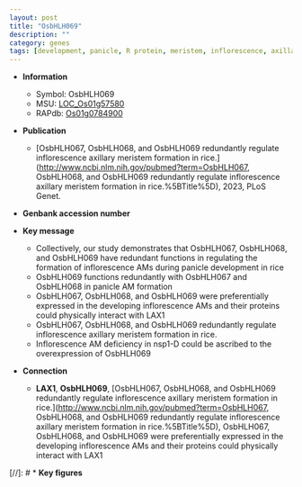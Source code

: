 ```yaml
---
layout: post
title: "OsbHLH069"
description: ""
category: genes
tags: [development, panicle, R protein, meristem, inflorescence, axillary meristem, panicle development]
---
```


* **Information**  
    + Symbol: OsbHLH069  
    + MSU: [LOC_Os01g57580](http://rice.uga.edu/cgi-bin/ORF_infopage.cgi?orf=LOC_Os01g57580)  
    + RAPdb: [Os01g0784900](https://rapdb.dna.affrc.go.jp/locus/?name=Os01g0784900)  

* **Publication**  
    + [OsbHLH067, OsbHLH068, and OsbHLH069 redundantly regulate inflorescence axillary meristem formation in rice.](http://www.ncbi.nlm.nih.gov/pubmed?term=OsbHLH067, OsbHLH068, and OsbHLH069 redundantly regulate inflorescence axillary meristem formation in rice.%5BTitle%5D), 2023, PLoS Genet.

* **Genbank accession number**  

* **Key message**  
    + Collectively, our study demonstrates that OsbHLH067, OsbHLH068, and OsbHLH069 have redundant functions in regulating the formation of inflorescence AMs during panicle development in rice
    + OsbHLH069 functions redundantly with OsbHLH067 and OsbHLH068 in panicle AM formation
    + OsbHLH067, OsbHLH068, and OsbHLH069 were preferentially expressed in the developing inflorescence AMs and their proteins could physically interact with LAX1
    + OsbHLH067, OsbHLH068, and OsbHLH069 redundantly regulate inflorescence axillary meristem formation in rice.
    + Inflorescence AM deficiency in nsp1-D could be ascribed to the overexpression of OsbHLH069

* **Connection**  
    + __LAX1__, __OsbHLH069__, [OsbHLH067, OsbHLH068, and OsbHLH069 redundantly regulate inflorescence axillary meristem formation in rice.](http://www.ncbi.nlm.nih.gov/pubmed?term=OsbHLH067, OsbHLH068, and OsbHLH069 redundantly regulate inflorescence axillary meristem formation in rice.%5BTitle%5D),  OsbHLH067, OsbHLH068, and OsbHLH069 were preferentially expressed in the developing inflorescence AMs and their proteins could physically interact with LAX1

[//]: # * **Key figures**  


